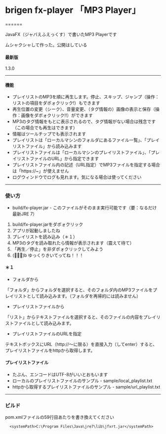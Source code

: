 # brigen fx-player 「MP3 Player」

======

JavaFX（ジャバえふえっくす）で書いたMP3 Playerです

ムシャクシャして作った。公開はしている


#### 最新版

1.3.0

------

#### 機能

* プレイリストのMP3を順に再生します。停止、スキップ、ジャンプ（操作：リストの項目をダボォクリック!）もできます
* 再生位置の変更（シーク）、音量変更、（タグ情報の）画像の表示と保存（操作：画像をダボォクリック!!）ができます
* MP3のタグ情報をもとに表示されるので、タグ情報がない場合は残念です（この場合でも再生はできます）
* 情報はツールチップでも表示されます
* プレイリストは「ローカルマシンのフォルダにあるファイル一覧」、「プレイリストファイル」から読み込みます
* プレイリストファイルは「ローカルマシンのプレイリストファイル」、「プレイリストファイルのURL」から指定できます
* プレイリストファイル内の記述（URL指定）でMP3ファイルを指定する場合は「https://~」が使えません
* ログウィンドウでログも見れます。気になる場合は使ってください


------

### 使い方

* build/fx-player.jar - このファイルがそのまま実行可能です（要：なるだけ最新JRE 7）

1. build/fx-player.jarをダボォクリック
2. アプリが起動しましたね
3. プレイリストを読み込み（＊１）
4. MP3のタグを読み取れたら情報が表示されます（震えて待て）
5. 「再生／停止」を非ダボォクリックしてみよう
6. (ﾟ∀ﾟ)b ゆっくりきいてってね！！！

#### ＊１

* フォルダから

「フォルダ」からフォルダを選択すると、そのフォルダ内のMP3ファイルをプレイリストとして読み込みます。（フォルダを再帰的には読みません）

* プレイリストファイルから

「リスト」からテキストファイルを選択すると、そのファイルの内容をプレイリストファイルとして読み込みます。

* プレイリストファイルのURLを指定

テキストボックスにURL（http://～に限る）を直接入力（してenter）すると、プレイリストファイルをhttpから取得します。

#### プレイリストファイル

* たぶん、エンコードはUTF-8がいいとおもいます
* ローカルのプレイリストファイルのサンプル - sample/local_playlist.txt
* httpから取得するプレイリストファイルのサンプル - sample/url_playlist.txt


------

### ビルド

pom.xmlファイルの59行目あたりを書き換えてください

      <systemPath>C:\Program Files\Java\jre7\lib\jfxrt.jar</systemPath>
